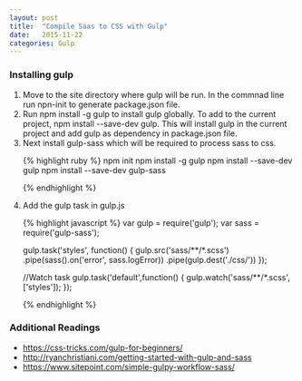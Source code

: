 ```yaml
---
layout: post
title:  "Compile Saas to CSS with Gulp"
date:   2015-11-22
categories: Gulp
---
```

<h3>Installing gulp</h3>
<ol>
<li>
Move to the site directory where gulp will be run. In the commnad line run npn-init to generate package.json file. 
</li>
<li>
Run npm install -g gulp to install gulp globally. To add to the current project, npm install --save-dev gulp. This will install gulp in the current project and add gulp as dependency in package.json file. 
</li>
<li> Next install gulp-sass which will be required to process sass to css.</li>

{% highlight ruby %}
npm init
npm install -g gulp
npm install --save-dev gulp
npm install --save-dev gulp-sass

{% endhighlight %}
</li>
<li>Add the gulp task in gulp.js





{% highlight javascript %}
var gulp = require('gulp');
var sass = require('gulp-sass');

gulp.task('styles', function() {
    gulp.src('sass/**/*.scss')
        .pipe(sass().on('error', sass.logError))
        .pipe(gulp.dest('./css/'))
});

//Watch task
gulp.task('default',function() {
    gulp.watch('sass/**/*.scss',['styles']);
});

{% endhighlight %}
</li>

 </ol>
 <h3>Additional Readings</h3>
 <ul>
 	<li><a href="https://css-tricks.com/gulp-for-beginners/">https://css-tricks.com/gulp-for-beginners/</a></li>
    <li><a href="http://ryanchristiani.com/getting-started-with-gulp-and-sass"/>http://ryanchristiani.com/getting-started-with-gulp-and-sass</a></li>
    <li><a href="https://www.sitepoint.com/simple-gulpy-workflow-sass/">https://www.sitepoint.com/simple-gulpy-workflow-sass/</a></li>
 </ul>